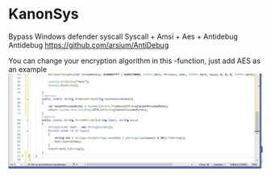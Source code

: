 # KanonSys
Bypass Windows defender syscall
Syscall + Amsi + Aes + Antidebug
Antidebug https://github.com/arsium/AntiDebug


You can change your encryption algorithm in this -function, just add AES as an example
![img](https://github.com/Mantraufo/KanonSys/blob/master/demo.jpg)
